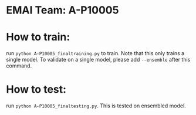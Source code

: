 # EMAI Team: A-P10005

# How to train: 
run `python A-P10005_finaltraining.py` to train. Note that this only trains a single model. To validate on a single model, please add `--ensemble` after this command. 

# How to test: 
run `python A-P10005_finaltesting.py`. This is tested on ensembled model. 



